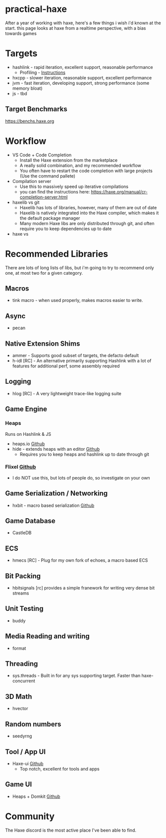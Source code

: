 # practical-haxe

After a year of working with haxe, here's a few things i wish i'd known at the start. this page looks at haxe from a realtime perspective, with a bias towards games

# Targets
* hashlink - rapid iteration, excellent support, reasonable performance
  * Profiling - [Instructions](https://github.com/HaxeFoundation/hashlink/wiki/Profiler)
* hxcpp - slower iteration, reasonable support, excellent performance
* jvm - fast iteration, developing support, strong performance (some memory bloat)
* js - tbd

## Target Benchmarks
https://benchs.haxe.org


# Workflow
+ VS Code + Code Completion
  + Install the Haxe extension from the marketplace  
  + A really solid combination, and my recommended workflow
  + You often have to restart the code completion with large projects (Use the command pallete)
+ Compilation server
  + Use this to massively speed up iterative compilations
  + you can find the instructions here: https://haxe.org/manual/cr-completion-server.html
+ haxelib vs git
  + Haxelib has lots of libraries, however, many of them are out of date
  + Haxelib is natively integrated into the Haxe compiler, which makes it the default package manager
  + Many modern Haxe libs are only distributed through git, and often require you to keep dependencies up to date
+ haxe vs 

# Recommended Libraries
There are lots of long lists of libs, but i'm going to try to recommend only one, at most two for a given category.

## Macros
* tink macro - when used properly, makes macros easier to write.

## Async
* pecan

## Native Extension Shims
* ammer - Supports good subset of targets, the defacto default
* h-idl [RC] - An alternative primarily supporting Hashlink with a lot of features for additional perf, some assembly required

## Logging
* hlog [RC] - A very lightweight trace-like logging suite

## Game Engine
### Heaps
Runs on Hashlink & JS
* heaps.io [Github](https://github.com/HeapsIO/heaps) 
* hide - extends heaps with an editor [Github](https://github.com/HeapsIO/hide)
  * Requires you to keep heaps and hashlink up to date through git

### Flixel [Github](https://github.com/HaxeFlixel/flixel)
* I do NOT use this, but lots of people do, so investigate on your own

## Game Serialization / Networking
* hxbit - macro based serialization [Github](https://github.com/HeapsIO/hxbit)

## Game Database
* CastleDB

## ECS
* hmecs [RC] - Plug for my own fork of echoes, a macro based ECS

## Bit Packing
* hbitsignals [rc] provides a simple franework for writing very dense bit streams

## Unit Testing
* buddy

## Media Reading and writing 
* format

## Threading
* sys.threads - Built in for any sys supporting target.  Faster than haxe-concurrent

## 3D Math
* hvector

## Random numbers
* seedyrng

## Tool / App UI
* Haxe-ui [Github](https://github.com/haxeui)
  * Top notch, excellent for tools and apps

## Game UI
  * Heaps + Domkit [Github](https://github.com/HeapsIO/domkit)

# Community
The Haxe discord is the most active place I've been able to find.







